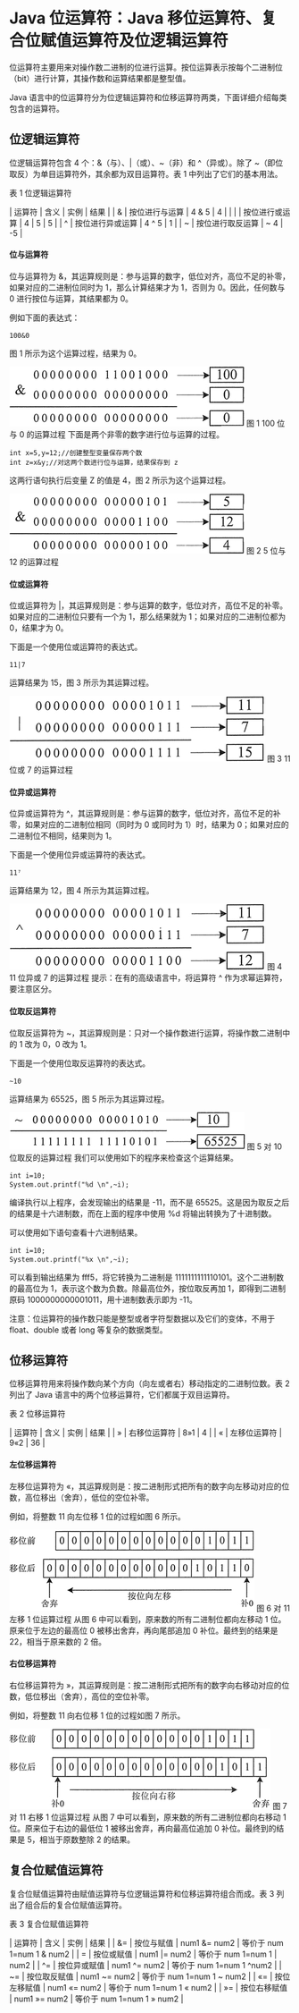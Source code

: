# Java 位运算符：Java 移位运算符、复合位赋值运算符及位逻辑运算符

位运算符主要用来对操作数二进制的位进行运算。按位运算表示按每个二进制位（bit）进行计算，其操作数和运算结果都是整型值。

Java 语言中的位运算符分为位逻辑运算符和位移运算符两类，下面详细介绍每类包含的运算符。

## 位逻辑运算符

位逻辑运算符包含 4 个：&（与）、|（或）、~（非）和 ^（异或）。除了 ~（即位取反）为单目运算符外，其余都为双目运算符。表 1 中列出了它们的基本用法。

表 1 位逻辑运算符

| 运算符 | 含义 | 实例 | 结果 |
| & | 按位进行与运算 | 4 & 5 | 4 |
| &#124; | 按位进行或运算 | 4 &#124; 5 | 5 |
| ^ | 按位进行异或运算 | 4 ^ 5 | 1 |
| ~ | 按位进行取反运算 | ~ 4 | -5 |

#### 位与运算符

位与运算符为 &，其运算规则是：参与运算的数字，低位对齐，高位不足的补零，如果对应的二进制位同时为 1，那么计算结果才为 1，否则为 0。因此，任何数与 0 进行按位与运算，其结果都为 0。

例如下面的表达式：

```
100&0
```

图 1 所示为这个运算过程，结果为 0。

![](img/79c85bde49bd0d600927fc20ad7ce27e.jpg)
图 1 100 位与 0 的运算过程
下面是两个非零的数字进行位与运算的过程。

```
int x=5,y=12;//创建整型变量保存两个数
int z=x&y;//对这两个数进行位与运算，结果保存到 z
```

这两行语句执行后变量 Z 的值是 4，图 2 所示为这个运算过程。

![](img/0edf9293095a0f5e7692914ffa6aa7ed.jpg)
图 2 5 位与 12 的运算过程

#### 位或运算符

位或运算符为 |，其运算规则是：参与运算的数字，低位对齐，高位不足的补零。如果对应的二进制位只要有一个为 1，那么结果就为 1；如果对应的二进制位都为 0，结果才为 0。

下面是一个使用位或运算符的表达式。

```
11|7
```

运算结果为 15，图 3 所示为其运算过程。

![](img/2905c5e5cec02332a58c3a7ae3d2dcee.jpg)
图 3 11 位或 7 的运算过程

#### 位异或运算符

位异或运算符为 ^，其运算规则是：参与运算的数字，低位对齐，高位不足的补零，如果对应的二进制位相同（同时为 0 或同时为 1）时，结果为 0；如果对应的二进制位不相同，结果则为 1。

下面是一个使用位异或运算符的表达式。

```
11⁷
```

运算结果为 12，图 4 所示为其运算过程。

![](img/45e78b5456fe5a20fbb26deac76326fa.jpg)
图 4 11 位异或 7 的运算过程
提示：在有的高级语言中，将运算符 ^ 作为求幂运算符，要注意区分。

#### 位取反运算符

位取反运算符为 ~，其运算规则是：只对一个操作数进行运算，将操作数二进制中的 1 改为 0，0 改为 1。

下面是一个使用位取反运算符的表达式。

```
~10
```

运算结果为 65525，图 5 所示为其运算过程。

![](img/b4fbbcf981dd835324e96715ba03a8c6.jpg)
图 5 对 10 位取反的运算过程
我们可以使用如下的程序来检查这个运算结果。

```
int i=10;
System.out.printf("%d \n",~i);
```

编译执行以上程序，会发现输出的结果是 -11，而不是 65525。这是因为取反之后的结果是十六进制数，而在上面的程序中使用 %d 将输出转换为了十进制数。

可以使用如下语句查看十六进制结果。

```
int i=10;
System.out.printf("%x \n",~i);
```

可以看到输出结果为 fff5，将它转换为二进制是 1111111111110101。这个二进制数的最高位为 1，表示这个数为负数。除最高位外，按位取反再加 1，即得到二进制原码 1000000000001011，用十进制数表示即为 -11。

注意：位运算符的操作数只能是整型或者字符型数据以及它们的变体，不用于 float、double 或者 long 等复杂的数据类型。

## 位移运算符

位移运算符用来将操作数向某个方向（向左或者右）移动指定的二进制位数。表 2 列出了 Java 语言中的两个位移运算符，它们都属于双目运算符。

表 2 位移运算符

| 运算符 | 含义 | 实例 | 结果 |
| » | 右移位运算符 | 8»1 | 4 |
| « | 左移位运算符 | 9«2 | 36 |

#### 左位移运算符

左移位运算符为 «，其运算规则是：按二进制形式把所有的数字向左移动对应的位数，高位移出（舍弃），低位的空位补零。

例如，将整数 11 向左位移 1 位的过程如图 6 所示。

![](img/62b86fa851916fc8a4f9ef0ae31d304f.jpg)
图 6 对 11 左移 1 位运算过程
从图 6 中可以看到，原来数的所有二进制位都向左移动 1 位。原来位于左边的最高位 0 被移出舍弃，再向尾部追加 0 补位。最终到的结果是 22，相当于原来数的 2 倍。

#### 右位移运算符

右位移运算符为 »，其运算规则是：按二进制形式把所有的数字向右移动对应的位数，低位移出（舍弃），高位的空位补零。

例如，将整数 11 向右位移 1 位的过程如图 7 所示。

![](img/f8df7045fefda66d52e1592fdbcc7544.jpg)
图 7 对 11 右移 1 位运算过程
从图 7 中可以看到，原来数的所有二进制位都向右移动 1 位。原来位于右边的最低位 1 被移出舍弃，再向最高位追加 0 补位。最终到的结果是 5，相当于原数整除 2 的结果。

## 复合位赋值运算符

复合位赋值运算符由赋值运算符与位逻辑运算符和位移运算符组合而成。表 3 列出了组合后的复合位赋值运算符。

表 3 复合位赋值运算符

| 运算符 | 含义 | 实例 | 结果 |
| &= | 按位与赋值 | num1 &= num2 | 等价于 num 1=num 1 & num2 |
| \= | 按位或赋值 | num1 &#124;= num2 | 等价于 num 1=num 1 &#124; num2 |
| ^= | 按位异或赋值 | num1 ^= num2 | 等价于 num 1=num 1 ^num2 |
| ~= | 按位取反赋值 | num1 ~= num2 | 等价于 num 1=num 1 ~ num2 |
| «= | 按位左移赋值 | num1 «= num2 | 等价于 num 1=num 1 « num2 |
| »= | 按位右移赋值 | num1 »= num2 | 等价于 num 1=num 1 » num2 |